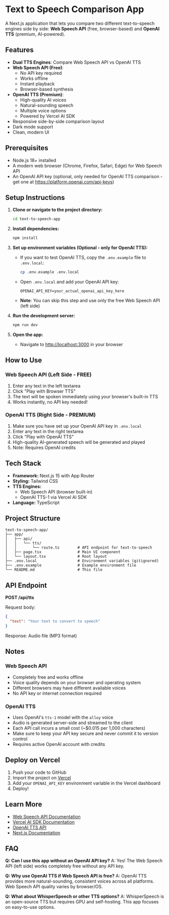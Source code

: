 # Text to Speech Comparison App

A Next.js application that lets you compare two different text-to-speech engines side by side: **Web Speech API** (free, browser-based) and **OpenAI TTS** (premium, AI-powered).

## Features

- **Dual TTS Engines**: Compare Web Speech API vs OpenAI TTS
- **Web Speech API (Free)**:
  - No API key required
  - Works offline
  - Instant playback
  - Browser-based synthesis
- **OpenAI TTS (Premium)**:
  - High-quality AI voices
  - Natural-sounding speech
  - Multiple voice options
  - Powered by Vercel AI SDK
- Responsive side-by-side comparison layout
- Dark mode support
- Clean, modern UI

## Prerequisites

- Node.js 18+ installed
- A modern web browser (Chrome, Firefox, Safari, Edge) for Web Speech API
- An OpenAI API key (optional, only needed for OpenAI TTS comparison - get one at https://platform.openai.com/api-keys)

## Setup Instructions

1. **Clone or navigate to the project directory:**
   ```bash
   cd text-to-speech-app
   ```

2. **Install dependencies:**
   ```bash
   npm install
   ```

3. **Set up environment variables (Optional - only for OpenAI TTS):**
   - If you want to test OpenAI TTS, copy the `.env.example` file to `.env.local`:
     ```bash
     cp .env.example .env.local
     ```
   - Open `.env.local` and add your OpenAI API key:
     ```
     OPENAI_API_KEY=your_actual_openai_api_key_here
     ```
   - **Note**: You can skip this step and use only the free Web Speech API (left side)

4. **Run the development server:**
   ```bash
   npm run dev
   ```

5. **Open the app:**
   - Navigate to [http://localhost:3000](http://localhost:3000) in your browser

## How to Use

### Web Speech API (Left Side - FREE)
1. Enter any text in the left textarea
2. Click "Play with Browser TTS"
3. The text will be spoken immediately using your browser's built-in TTS
4. Works instantly, no API key needed!

### OpenAI TTS (Right Side - PREMIUM)
1. Make sure you have set up your OpenAI API key in `.env.local`
2. Enter any text in the right textarea
3. Click "Play with OpenAI TTS"
4. High-quality AI-generated speech will be generated and played
5. Note: Requires OpenAI credits

## Tech Stack

- **Framework:** Next.js 15 with App Router
- **Styling:** Tailwind CSS
- **TTS Engines:**
  - Web Speech API (browser built-in)
  - OpenAI TTS-1 via Vercel AI SDK
- **Language:** TypeScript

## Project Structure

```
text-to-speech-app/
├── app/
│   ├── api/
│   │   └── tts/
│   │       └── route.ts        # API endpoint for text-to-speech
│   ├── page.tsx                # Main UI component
│   └── layout.tsx              # Root layout
├── .env.local                  # Environment variables (gitignored)
├── .env.example                # Example environment file
└── README.md                   # This file
```

## API Endpoint

**POST /api/tts**

Request body:
```json
{
  "text": "Your text to convert to speech"
}
```

Response: Audio file (MP3 format)

## Notes

### Web Speech API
- Completely free and works offline
- Voice quality depends on your browser and operating system
- Different browsers may have different available voices
- No API key or internet connection required

### OpenAI TTS
- Uses OpenAI's `tts-1` model with the `alloy` voice
- Audio is generated server-side and streamed to the client
- Each API call incurs a small cost (~$0.015 per 1,000 characters)
- Make sure to keep your API key secure and never commit it to version control
- Requires active OpenAI account with credits

## Deploy on Vercel

1. Push your code to GitHub
2. Import the project on [Vercel](https://vercel.com/new)
3. Add your `OPENAI_API_KEY` environment variable in the Vercel dashboard
4. Deploy!

## Learn More

- [Web Speech API Documentation](https://developer.mozilla.org/en-US/docs/Web/API/Web_Speech_API)
- [Vercel AI SDK Documentation](https://sdk.vercel.ai/docs)
- [OpenAI TTS API](https://platform.openai.com/docs/guides/text-to-speech)
- [Next.js Documentation](https://nextjs.org/docs)

## FAQ

**Q: Can I use this app without an OpenAI API key?**
A: Yes! The Web Speech API (left side) works completely free without any API key.

**Q: Why use OpenAI TTS if Web Speech API is free?**
A: OpenAI TTS provides more natural-sounding, consistent voices across all platforms. Web Speech API quality varies by browser/OS.

**Q: What about WhisperSpeech or other TTS options?**
A: WhisperSpeech is an open-source TTS but requires GPU and self-hosting. This app focuses on easy-to-use options.
